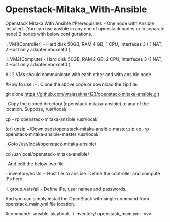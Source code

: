 # Openstack-Mitaka_With-Ansible
Openstack Mitaka With Ansible
#Prerequisites:-
One node with Ansible installed. (You can use ansible in any one of openstack nodes or in separate node)
2 nodes with below configurations.

i. VM1(Controller) - Hard disk 50GB, RAM 4 GB, 1 CPU, Interfaces 3 ( 1 NAT, 2 Host only adapter vboxnet0 )

ii. VM2(Compute) - Hard disk 50GB, RAM 2 GB, 2 CPU, Interfaces 3 (1 NAT, 2 Host only adapter vboxnet0 )

All 2 VMs should communicate with each other and with ansible node.

#How to use :-
. Clone the above code or download the zip file.

  git clone https://github.com/vrajasekhar123/openstack-mitaka-ansible.git
  
. Copy the cloned directory (openstack-mitaka-ansible) to any of the location. Suppose, /usr/local/

  cp - rp openstack-mitaka-ansible /usr/local/
  
  (or)
  unzip ~/Downloads/openstack-mitaka-ansible-master.zip
  cp -rp openstack-mitaka-ansible-master /usr/local/
   
. Goto /usr/local/openstack-mitaka-ansible/

   cd /usr/local/openstack-mitaka-ansible/
   
. And edit the below two file.

i. inventory/hosts :- Host file to ansible. Define the controller and compute IPs here.

ii. group_vars/all:- Define IPs, user names and passwords. 

And you can simply install the OpenStack with single command from openstack_main.yml file location.

#command:-
ansible-playbook -i inventory/ openstack_main.yml -vvv
